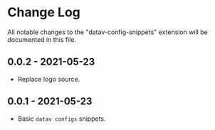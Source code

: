 # Change Log

All notable changes to the "datav-config-snippets" extension will be documented in this file.

## 0.0.2 - 2021-05-23

- Replace logo source.

## 0.0.1 - 2021-05-23

- Basic `datav configs` snippets.